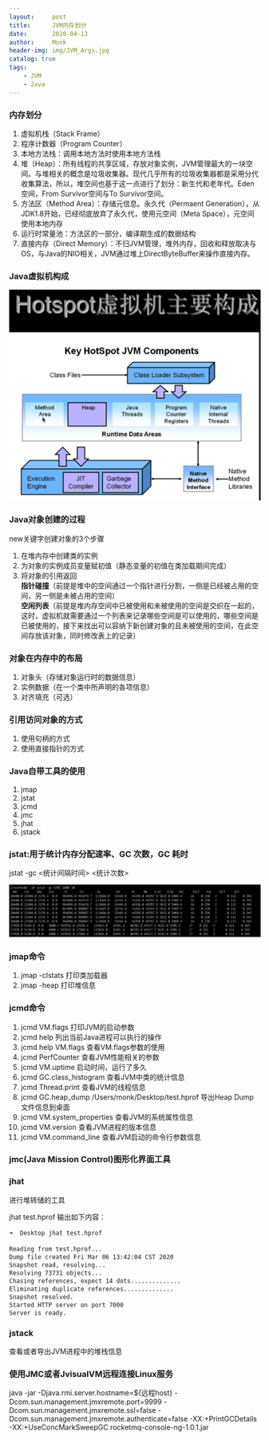 ```yaml
---
layout:     post
title:      JVM内存划分
date:       2020-04-13
author:     Monk
header-img: img/JVM_Args.jpg
catalog: true
tags:
    - JVM
    - Java
---
```


### 内存划分
1. 虚拟机栈（Stack Frame）
2. 程序计数器（Program Counter）
3. 本地方法栈：调用本地方法时使用本地方法栈
4. 堆（Heap）：所有线程的共享区域，存放对象实例，JVM管理最大的一块空间。与堆相关的概念是垃圾收集器。现代几乎所有的垃圾收集器都是采用分代收集算法，所以，堆空间也基于这一点进行了划分：新生代和老年代。Eden空间，From Survivor空间与To Survivor空间。
5. 方法区（Method Area）：存储元信息。永久代（Permaent Generation），从JDK1.8开始，已经彻底放弃了永久代，使用元空间（Meta Space），元空间使用本地内存
6. 运行时常量池：方法区的一部分，编译期生成的数据结构
7. 直接内存（Direct Memory）：不归JVM管理，堆外内存，回收和释放取决与OS，与Java的NIO相关，JVM通过堆上DirectByteBuffer来操作直接内存。

### Java虚拟机构成
![image](https://raw.githubusercontent.com/mgljava/mgljava.github.io/master/img/Java虚拟机主要构成.png)

### Java对象创建的过程
new关键字创建对象的3个步骤
1. 在堆内存中创建类的实例
2. 为对象的实例成员变量赋初值（静态变量的初值在类加载期间完成）
3. 将对象的引用返回  
**指针碰撞**（前提是堆中的空间通过一个指针进行分割，一侧是已经被占用的空间，另一侧是未被占用的空间）  
**空闲列表**（前提是堆内存空间中已被使用和未被使用的空间是交织在一起的，这时，虚拟机就需要通过一个列表来记录哪些空间是可以使用的，哪些空间是已被使用的，接下来找出可以容纳下新创建对象的且未被使用的空间，在此空间存放该对象，同时修改表上的记录）

### 对象在内存中的布局
1. 对象头（存储对象运行时的数据信息）
2. 实例数据（在一个类中所声明的各项信息）
3. 对齐填充（可选）

### 引用访问对象的方式
1. 使用句柄的方式
2. 使用直接指针的方式

### Java自带工具的使用
1. jmap
2. jstat
3. jcmd
4. jmc
5. jhat
6. jstack

### jstat:用于统计内存分配速率、GC 次数，GC 耗时
jstat -gc <pid> <统计间隔时间>  <统计次数>  

![image](https://raw.githubusercontent.com/mgljava/mgljava.github.io/master/img/jstat命令执行结果.png)

### jmap命令
1. jmap -clstats <pid> 打印类加载器
2. jmap -heap <pid> 打印堆信息

### jcmd命令
1. jcmd <pid> VM.flags 打印JVM的启动参数
2. jcmd <pid> help 列出当前Java进程可以执行的操作
3. jcmd <pid> help VM.flags 查看VM.flags参数的使用
4. jcmd <pid> PerfCounter 查看JVM性能相关的参数
5. jcmd <pid> VM.uptime 启动时间，运行了多久
6. jcmd <pid> GC.class_histogram 查看JVM中类的统计信息
7. jcmd <pid> Thread.print 查看JVM的线程信息
8. jcmd <pid> GC.heap_dump /Users/monk/Desktop/test.hprof 导出Heap Dump文件信息到桌面
9. jcmd <pid> VM.system_properties 查看JVM的系统属性信息
10. jcmd <pid> VM.version 查看JVM进程的版本信息
11. jcmd <pid> VM.command_line 查看JVM启动的命令行参数信息

### jmc(Java Mission Control)图形化界面工具

### jhat
进行堆转储的工具 

jhat test.hprof 输出如下内容：
```
➜  Desktop jhat test.hprof

Reading from test.hprof...
Dump file created Fri Mar 06 13:42:04 CST 2020
Snapshot read, resolving...
Resolving 73731 objects...
Chasing references, expect 14 dots..............
Eliminating duplicate references..............
Snapshot resolved.
Started HTTP server on port 7000
Server is ready.
```

### jstack
查看或者导出JVM进程中的堆栈信息

### 使用JMC或者JvisualVM远程连接Linux服务
java -jar -Djava.rmi.server.hostname=${远程host} -Dcom.sun.management.jmxremote.port=9999 -Dcom.sun.management.jmxremote.ssl=false  -Dcom.sun.management.jmxremote.authenticate=false -XX:+PrintGCDetails -XX:+UseConcMarkSweepGC rocketmq-console-ng-1.0.1.jar